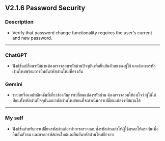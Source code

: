 ## **V2.1.6 Password Security**

### **Description**
- Verify that password change functionality requires the user's
current and new password.

---

### **ChatGPT**
- ฟังก์ชันเปลี่ยนรหัสผ่านต้องตรวจสอบรหัสผ่านปัจจุบันเพื่อยืนยันตัวตนของผู้ใช้ และต้องขอรหัสผ่านใหม่พร้อมการยืนยันรหัสผ่านใหม่ที่ตรงกัน

### **Gemini**
- ระบบหรือแอปพลิเคชันที่เกี่ยวข้องกับการเปลี่ยนแปลงรหัสผ่าน ต้องตรวจสอบให้แน่ใจว่าผู้ใช้ได้ป้อนทั้งรหัสผ่านปัจจุบันและรหัสผ่านใหม่ก่อนที่จะดำเนินการเปลี่ยนแปลงรหัสผ่านได้

---

### **My self**
- ฟังก์ชันสำหรับการเปลื่ยนรหัสผ่านต้องทำการตรวจสอบทั้งรหัสผ่านเก่าให้ผู้ใช้กรอกให้ตรงกันเพื่อยืนยันตัวตน เเละกรอกรหัสผ่านใหม่เเละยืนยันรหัสผ่านใหม่อีกรอบ
